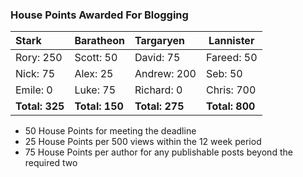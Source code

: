 ### House Points Awarded For Blogging
| Stark | Baratheon | Targaryen | Lannister |
| :--- | :----- | :---------------- | ------------- |
| Rory: 250 | Scott: 50 | David: 75 | Fareed: 50 |
| Nick: 75 | Alex: 25 | Andrew: 200 | Seb: 50 |
| Emile: 0 | Luke: 75 | Richard: 0 | Chris: 700 |
| **Total: 325** | **Total: 150** | **Total: 275** | **Total: 800** |

- 50 House Points for meeting the deadline
- 25 House Points per 500 views within the 12 week period
- 75 House Points per author for any publishable posts beyond the required two
